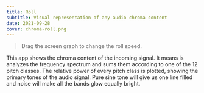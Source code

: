 ```yaml
---
title: Roll
subtitle: Visual representation of any audio chroma content
date: 2021-09-28
cover: chroma-roll.png
---
```


<script setup>
import chromaRoll from './roll.vue'
</script>

<client-only >
  <chroma-roll class="mb-16" />
</client-only>

> <la-info-circle /> Drag the screen graph to change the roll speed.

This app shows the chroma content of the incoming signal. It means is analyzes the frequency spectrum and sums them according to one of the 12 pitch classes. The relative power of every pitch class is plotted, showing the primary tones of the audio signal. Pure sine tone will give us one line filled and noise will make all the bands glow equally bright.
